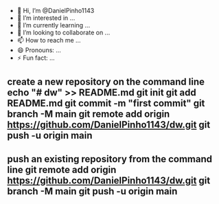 - 👋 Hi, I’m @DanielPinho1143
- 👀 I’m interested in ...
- 🌱 I’m currently learning ...
- 💞️ I’m looking to collaborate on ...
- 📫 How to reach me ...
- 😄 Pronouns: ...
- ⚡ Fun fact: ...

<!---
DanielPinho1143/DanielPinho1143 is a ✨ special ✨ repository because its `README.md` (this file) appears on your GitHub profile.
You can click the Preview link to take a look at your changes.
--->

create a new repository on the command line
echo "# dw" >> README.md
git init
git add README.md
git commit -m "first commit"
git branch -M main
git remote add origin https://github.com/DanielPinho1143/dw.git
git push -u origin main
----------------------------------------------------------------------

push an existing repository from the command line
git remote add origin https://github.com/DanielPinho1143/dw.git
git branch -M main
git push -u origin main
----------------------------------------------------------------------
